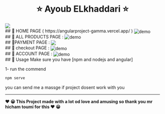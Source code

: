   

<h1 align="center" >   ⭐    Ayoub ELkhaddari    ⭐</h1>
<p align="center"> 
  </p>
  <img align="center" src="https://i.imgur.com/5pM3ZCj.png" />
   </br> 
##  🚀 HOME PAGE ( https://angularproject-gamma.vercel.app/ )
  <img align="center" src="https://i.imgur.com/vZoINjk.png" alt="demo"/>
   </br> 
## 🚀 ALL PRODUCTS PAGE  : 
<img  align="center" src="https://i.imgur.com/sCSuhQH.png" alt="demo"/>
   </br> 
## 🚀PAYMENT  PAGE : 
  <img  align="center" src="https://i.imgur.com/0FHrjez.png"/>
   </br> 
##   🚀 checkout PAGE : 
  <img   align="center" src="https://i.imgur.com/GpqqcNZ.png" alt="demo"/>
   </br> 
##   🚀 ACCOUNT PAGE  : 
  <img   align="center" src="https://i.imgur.com/ssTt7q3.png" alt="demo"/>
   </br> 
## 🚀 Usage
Make sure you have [npm and nodejs and angular]

1-  run the commend 

```sh
npm serve 
```

you can send me a massge if project dosent work with you


---
<p>
<b align="center" > ❤️  😀 This Project made with a lot od love and amusing so thank you mr hicham toumi  for this   ❤️  😀 </b> </p>
 
